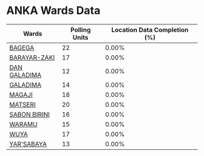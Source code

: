 
# ANKA Wards Data

| Wards | Polling Units | Location Data Completion (%) |
| ---- | ----- | ------- |
| [BAGEGA](./wards/19501-bagega) | 22 | 0.00% |
| [BARAYAR-ZAKI](./wards/19502-barayar-zaki) | 17 | 0.00% |
| [DAN GALADIMA](./wards/19503-dan-galadima) | 12 | 0.00% |
| [GALADIMA](./wards/19504-galadima) | 14 | 0.00% |
| [MAGAJI](./wards/19505-magaji) | 18 | 0.00% |
| [MATSERI](./wards/19506-matseri) | 20 | 0.00% |
| [SABON BIRINI](./wards/19507-sabon-birini) | 16 | 0.00% |
| [WARAMU](./wards/19508-waramu) | 15 | 0.00% |
| [WUYA](./wards/19509-wuya) | 17 | 0.00% |
| [YAR'SABAYA](./wards/19510-yar'sabaya) | 13 | 0.00% |




